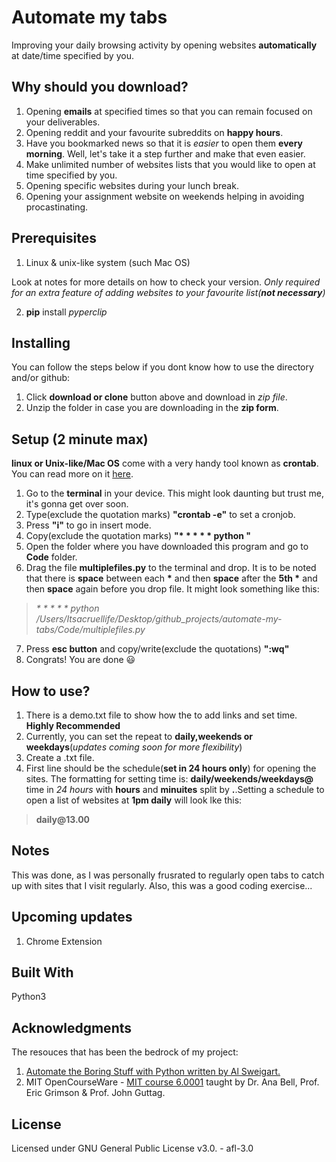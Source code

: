 # Automate my tabs

Improving your daily browsing activity by opening websites __automatically__ at date/time specified by you.

## Why should you download?
1. Opening __emails__ at specified times so that you can remain focused on your deliverables. 
2. Opening reddit and your favourite subreddits on __happy hours__.
3. Have you bookmarked news so that it is *easier* to open them __every morning__. Well, let's take it a step further and make that even easier.
4. Make unlimited number of websites lists that you would like to open at time specified by you.
5. Opening specific websites during your lunch break.
6. Opening your assignment website on weekends helping in avoiding procastinating.

## Prerequisites
1. Linux & unix-like system (such Mac OS)

Look at notes for more details on how to check your version.
_Only required for an extra feature of adding websites to your favourite list(__not necessary__)_

2. __pip__ install _pyperclip_


## Installing
You can follow the steps below if you dont know how to use the directory and/or github:
1. Click __download or clone__ button above and download in _zip file_. 
2. Unzip the folder in case you are downloading in the __zip form__.

## Setup (2 minute max)
__linux or Unix-like/Mac OS__ come with a very handy tool known as __crontab__. You can read more on it [here](https://en.wikipedia.org/wiki/Cron).
1. Go to the __terminal__ in your device. This might look daunting but trust me, it's gonna get over soon.
2. Type(exclude the quotation marks) __"crontab -e"__ to set a cronjob.
3. Press __"i"__ to go in insert mode.
4. Copy(exclude the quotation marks) __"* * * * * python "__ 
5. Open the folder where you have downloaded this program and go to __Code__ folder.
6. Drag the file __multiplefiles.py__ to the terminal and drop. It is to be noted that there is __space__ between each __*__ and then __space__ after the __5th *__ and then __space__ again before you drop file. It might look something like this: 
> _* * * * * python /Users/Itsacruellife/Desktop/github_projects/automate-my-tabs/Code/multiplefiles.py_
7. Press __esc button__ and copy/write(exclude the quotations) __":wq"__ 
8. Congrats! You are done :smiley:

## How to use?
1. There is a demo.txt file to show how the to add links and set time. __Highly Recommended__
2. Currently, you can set the repeat to __daily,weekends or weekdays__(_updates coming soon for more flexibility_)
3. Create a .txt file.
4. First line should be the schedule(__set in 24 hours only__) for opening the sites. The formatting for setting time is: __daily/weekends/weekdays@__ time in _24 hours_ with __hours__ and __minuites__ split by __.__.Setting a schedule to open a list of websites at __1pm daily__ will look lke this: 
> __daily@13.00__ 

## Notes
This was done, as I was personally frusrated to regularly open tabs to catch up with sites that I visit regularly. Also, this was a good coding exercise...

## Upcoming updates
1. Chrome Extension

## Built With
Python3

## Acknowledgments
The resouces that has been the bedrock of my project:

1. [Automate the Boring Stuff with Python written by Al Sweigart.](https://automatetheboringstuff.com/)
2. MIT OpenCourseWare - [MIT course 6.0001](https://ocw.mit.edu/courses/electrical-engineering-and-computer-science/6-0001-introduction-to-computer-science-and-programming-in-python-fall-2016/) taught by Dr. Ana Bell, Prof. Eric Grimson & Prof. John Guttag.

## License
Licensed under GNU General Public License v3.0. - afl-3.0

